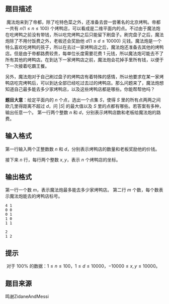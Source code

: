 

## 题目描述
 魔法炮来到了帝都，除了吃特色菜之外，还准备去尝一尝著名的北京烤鸭。帝都一共有 $n(1\le n\le 100)$ 个烤鸭店，可以看成是二维平面内的点。不过由于魔法炮在吃烤鸭之前没有带钱，所以吃完烤鸭之后只能留下刷盘子。刷完盘子之后，魔法炮除了不用付饭费之外，老板还会奖励他 $d(1\le d\le 10000)$ 元钱。魔法炮是一个特么喜欢吃烤鸭的孩子，所以在去过一家烤鸭店之后，魔法炮还准备去其他的烤鸭店。但是由于帝都路费较贵，每单位长度需要花费 $1$ 元钱，所以魔法炮可能去不了所有其他的烤鸭店。在到达下一家烤鸭店之前，魔法炮会花掉手里所有钱，以便于下一次接着吃霸王餐。
 
另外，魔法炮对于自己刷过盘子的烤鸭店有着特殊的感情，所以他要求在某一家烤鸭店吃完烤鸭后，可以到达全部已经吃过去过的烤鸭店。那么问题来了，魔法炮想知道自己最多能去多少家烤鸭店，以及这些烤鸭店都是哪些。你能帮帮他吗？


**题目大意**：给定平面内的 $n$ 个点，选出一个点集 $S$，使得 $S$ 里的所有点两两之间欧几里得距离不超过 $d$，问 $|S|$ 的最大值以及 $S$ 里的点都有哪些。若答案有多种，输出任意一个。
第一行两个整数 $n$ 和 $d$，分别表示烤鸭店数和老板给魔法炮的路费。
## 输入格式
第一行输入两个正整数数 $n$ 和 $d$，分别表示烤鸭店的数量和老板奖励他的价钱。

接下来 $n$ 行，每行两个整数 $x,y$，表示 $n$ 个烤鸭店的坐标。

## 输出格式
第一行一个数 $m$，表示魔法炮最多能去多少家烤鸭店。
第二行 $m$ 个数，每个数表示魔法炮能去的烤鸭店标号。

```input1
4 1
0 0
0 1
1 0
1 1

```

```output1
2
1 2
```

## 提示
 对于 $100\%$ 的数据：$1\le n\le 100$，$1\le d\le 10000$，$-10000\le x,y\le 10000$。
 
## 题目来源
鸣谢ZidaneAndMessi



